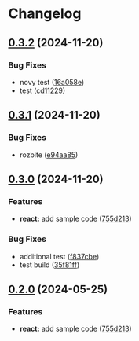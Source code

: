 # Changelog

## [0.3.2](https://github.com/wortner/release-please-monorepo-example/compare/hello-react@v0.3.1...hello-react@v0.3.2) (2024-11-20)


### Bug Fixes

* novy test ([16a058e](https://github.com/wortner/release-please-monorepo-example/commit/16a058ee4a50255a7601fbc99a98edbb199e2a5b))
* test ([cd11229](https://github.com/wortner/release-please-monorepo-example/commit/cd11229f854ed489da7053ddc4c243d8b723c3ec))

## [0.3.1](https://github.com/wortner/release-please-monorepo-example/compare/hello-react@v0.3.0...hello-react@v0.3.1) (2024-11-20)


### Bug Fixes

* rozbite ([e94aa85](https://github.com/wortner/release-please-monorepo-example/commit/e94aa85f0351ffb2c94ec1d45eea87888cf91c53))

## [0.3.0](https://github.com/wortner/release-please-monorepo-example/compare/hello-react-v0.2.0...hello-react@v0.3.0) (2024-11-20)


### Features

* **react:** add sample code ([755d213](https://github.com/wortner/release-please-monorepo-example/commit/755d2133dde08b8e1aeb2012256ee58b934fc346))


### Bug Fixes

* additional test ([f837cbe](https://github.com/wortner/release-please-monorepo-example/commit/f837cbe27e94b8afb8e9a97a2a81b1db968bb28a))
* test build ([35f81ff](https://github.com/wortner/release-please-monorepo-example/commit/35f81fffebc93a5a49b6935b2a71e1cd97fc4f7d))

## [0.2.0](https://github.com/amarjanica/release-please-monorepo-example/compare/hello-react-v0.1.0...hello-react@v0.2.0) (2024-05-25)


### Features

* **react:** add sample code ([755d213](https://github.com/amarjanica/release-please-monorepo-example/commit/755d2133dde08b8e1aeb2012256ee58b934fc346))
